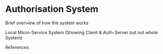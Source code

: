 # Authorisation System

Brief overview of how the system works


Local Micro-Service System (Showing Client & Auth-Server but not whole System)


References